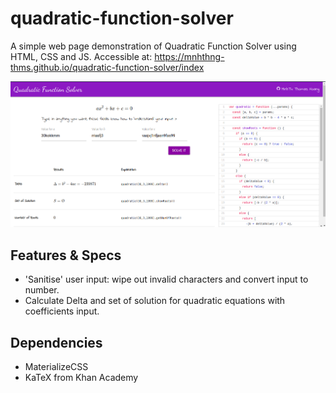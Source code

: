 # quadratic-function-solver

A simple web page demonstration of Quadratic Function Solver using HTML, CSS and JS.
Accessible at: https://mnhthng-thms.github.io/quadratic-function-solver/index

![screenshot](https://raw.githubusercontent.com/mnhthng-thms/quadratic-function-solver/master/_screenshots/screenshot-0.png)

## Features & Specs

- 'Sanitise' user input: wipe out invalid characters and convert input to number.
- Calculate Delta and set of solution for quadratic equations with coefficients input.

## Dependencies

- MaterializeCSS
- KaTeX from Khan Academy
